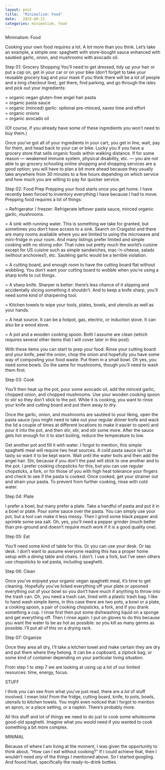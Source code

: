 ```yaml
---
layout: post
title:  "Minimalism: Food"
date:   2022-09-11
categories: minimalism, food
---
```

Minimalism: Food

Cooking your own food requires a lot. A lot more than you think. Let’s take an example, a simple one: spaghetti with store-bought sauce enhanced with sautéed garlic, onion, and mushrooms with avocado oil.

Step 01: Grocery Shopping
You’ll need to get dressed, tidy up your hair or put a cap on, get in your car or on your bike (don’t forget to take your reusable grocery bag and your mask if you think there will be a lot of people and a long checkout line), get there, find parking, and go through the isles and pick out your ingredients:

= organic vegan gluten-free angel hair pasta  
= organic pasta sauce  
= organic (minced) garlic: optional pre-minced, saves time and effort  
= organic onions  
= organic avocado oil  

(Of course, if you already have some of these ingredients you won’t need to buy them.)

Once you’ve got all of your ingredients in your cart, you get in line, wait, pay for them, and head back to your car or bike. Lucky you if you have a grocery store that sells organic foods within walking distance. If for some reason — weakened immune system, physical disability, etc. — you are not able to go grocery schooling online shopping and shopping services are a good option; you will have to plan a bit more ahead because they usually take anywhere from 30 minutes to a few hours depending on which service and how much you are willing to pay for quicker service.

Step 02: Food Prep
Prepping your food starts once you get home. I have recently been forced to inventory everything I have because I had to move. Prepping food requires a lot of things:

= Refrigerator / freezer: Refrigerate leftover pasta sauce, minced organic garlic, mushrooms.

= A sink with running water. This is something we take for granted, but sometimes you don’t have access to a sink. Search on Craigslist and there are many rooms available where you are limited to using the microwave and mini-fridge in your room. And many listings prefer limited and simple cooking with no strong odor. That rules out pretty much the world’s cuisine except for US cuisine such as simple sandwiches, mac-‘n-cheese, salads (without anchovies!), etc. Sautéing garlic would be a terrible violation.

= A cutting board, and enough room to have the cutting board flat without wobbling. You don’t want your cutting board to wobble when you’re using a sharp knife to cut things.

= A sharp knife. Sharper is better: there’s less chance of it slipping and accidentally slicing something it shouldn’t. And to keep a knife sharp, you’ll need some kind of sharpening tool.

= Kitchen towels to wipe your tools, plates, bowls, and utensils as well as your hands.

= A heat source. It can be a hotpot, gas, electric, or induction stove. It can also be a wood stove.

= A pot and a wooden cooking spoon. Both I assume are clean (which requires several other items that I will cover later in this post).

With these items you can start to prep your food. Rinse your cutting board and your knife, peel the onion, chop the onion and hopefully you have some way of composting your food waste. Put them in a small bowl. Oh yes, you need some bowls. Do the same for mushrooms, though you’ll need to wash them first.

Step 03: Cook

You’ll then heat up the pot, pour some avocado oil, add the minced garlic, chopped onion, and chopped mushrooms. Use your wooden cooking spoon to stir so they don’t stick to the pot. While it is cooking, you want to rinse your knife and cutting board and put them away to dry.

Once the garlic, onion, and mushrooms are sautéed to your liking, open the pasta sauce (you might need to take out your regular dinner knife and wack the lid a couple of times at different locations to make it easier to open) and pour it into the pot, and then stir, stir, and stir some more. After the sauce gets hot enough for it to start boiling, reduce the temperature to low.

Get another pot and fill it with water. I forgot to mention, this simple spaghetti meal will require two heat sources. A cold pasta sauce isn’t as tasty so want it to be kept warm. Wait until the water boils and then add the angel hair. Stir, because if you don’t the past will stick to one another and to the pot. I prefer cooking chopsticks for this, but you can use regular chopsticks, a fork, or for those of you with high heat tolerance your fingers and check to see if the pasta is cooked. Once cooked, get your strainer out and strain your pasta. To prevent from further cooking, rinse with cold water.

Step 04: Plate

I prefer a bowl, but many prefer a plate. Take a handful of pasta and put it in a bowl or plate. Pour some sauce over the pasta. You can simply use your pot, but a tool can make it less messy. Then I grind some black pepper and sprinkle some sea salt. Oh, yes, you’ll need a pepper grinder (much better than pre-ground and doesn’t require much work if it is a good quality one).

Step 05: Eat

You’ll need some kind of table for this. Or you can use your desk. Or lap desk. I don’t want to assume everyone reading this has a proper home setup with a dining table and chairs. I don’t. I use a fork, but I’ve seen others use chopsticks to eat pasta, including spaghetti.

Step 06: Clean

Once you’ve enjoyed your organic vegan spaghetti meal, it’s time to get cleaning. Hopefully you’ve licked everything off your plate or spooned everything out of your bowl so you don’t have much if anything to throw into the trash can. Oh, you need a trash can, lined with a plastic trash bag. I like to hand wash simple items, in this case there are two pots, a bowl or a plate, a cooking spoon, a pair of cooking chopsticks, a fork, and if you drank something a cup. I rinse first then put some dishwashing liquid on a sponge and get everything off. Then I rinse again. I put on gloves to do this because you want the water to be as hot as possible: so you kill as many germs as possible. I’ll put all of this on a drying rack.

Step 07: Organize

Once they area all dry, I’ll take a kitchen towel and make certain they are dry and put them where they belong. It can be a cupboard, a ziplock bag, or some kind of container depending on your particular living situation.

From step 1 to step 7 we are looking at using up a lot of our limited resources: time, energy, focus.

STUFF

I think you can see from what you’ve just read, there are a *lot* of stuff involved. I mean lots! From the fridge, cutting board, knife, to pots, bowls, utensils to kitchen towels. You might even noticed that I forgot to mention an apron, or a place setting, or a napkin. There’s probably more.

All this stuff and lot of things we need to do just to cook some wholesome good-old spaghetti. Imagine what you would need if you wanted to cook something a bit more complex.

MINIMAL

Because of where I am living at the moment, I was given the opportunity to think about, “How can I eat without cooking?” If I could achieve that, then I wouldn’t need *any* of the things I mentioned above. So I started googling. And found Huel, specifically the ready-to-drink bottles.
